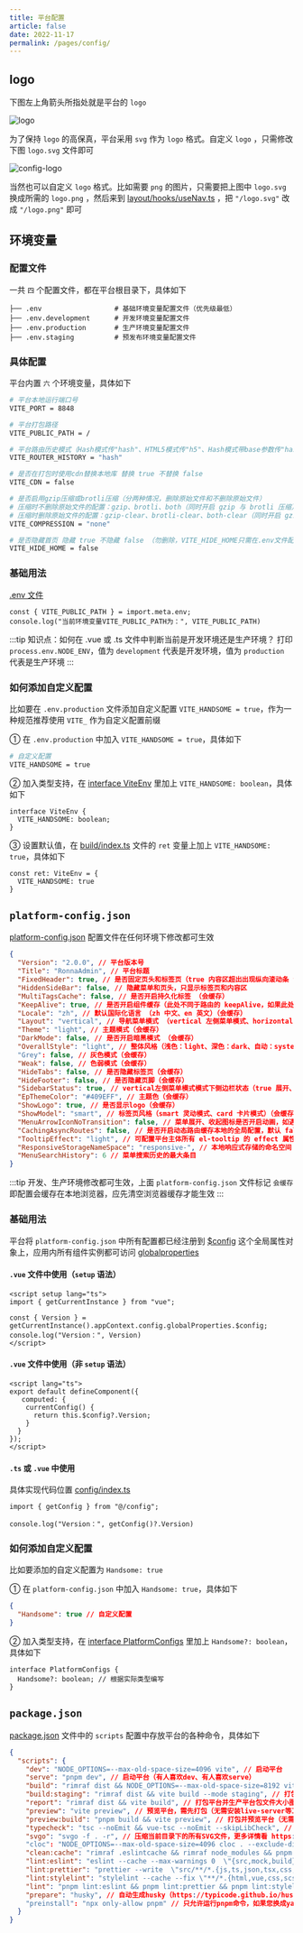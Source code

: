 ```yaml
---
title: 平台配置
article: false
date: 2022-11-17
permalink: /pages/config/
---
```


## logo

下图左上角箭头所指处就是平台的 `logo`

![logo](~@alias/img/guide/logo.png)

为了保持 `logo` 的高保真，平台采用 `svg` 作为 `logo` 格式。自定义 `logo` ，只需修改下图 `logo.svg` 文件即可

![config-logo](~@alias/img/guide/config-logo.jpg)

当然也可以自定义 `logo` 格式。比如需要 `png` 的图片，只需要把上图中 `logo.svg` 换成所需的 `logo.png` ，然后来到 [layout/hooks/useNav.ts](https://github.com/ronnaces/ronna-admin/blob/main/src/layout/hooks/useNav.ts) ，把 `"/logo.svg"` 改成 `"/logo.png"` 即可

## 环境变量

### 配置文件

一共 `四` 个配置文件，都在平台根目录下，具体如下

```
├── .env                  # 基础环境变量配置文件（优先级最低）
├── .env.development      # 开发环境变量配置文件
├── .env.production       # 生产环境变量配置文件
├── .env.staging          # 预发布环境变量配置文件
```

### 具体配置

平台内置 `六` 个环境变量，具体如下

```sh
# 平台本地运行端口号
VITE_PORT = 8848

# 平台打包路径
VITE_PUBLIC_PATH = /

# 平台路由历史模式（Hash模式传"hash"、HTML5模式传"h5"、Hash模式带base参数传"hash,base参数"、HTML5模式带base参数传"h5,base参数"）
VITE_ROUTER_HISTORY = "hash"

# 是否在打包时使用cdn替换本地库 替换 true 不替换 false
VITE_CDN = false

# 是否启用gzip压缩或brotli压缩（分两种情况，删除原始文件和不删除原始文件）
# 压缩时不删除原始文件的配置：gzip、brotli、both（同时开启 gzip 与 brotli 压缩）、none（不开启压缩，默认）
# 压缩时删除原始文件的配置：gzip-clear、brotli-clear、both-clear（同时开启 gzip 与 brotli 压缩）、none（不开启压缩，默认）
VITE_COMPRESSION = "none"

# 是否隐藏首页 隐藏 true 不隐藏 false （勿删除，VITE_HIDE_HOME只需在.env文件配置）
VITE_HIDE_HOME = false
```

### 基础用法

[.env 文件](https://cn.vitejs.dev/guide/env-and-mode.html#env-files) <Badge text="vite文档"/>

```Ts
const { VITE_PUBLIC_PATH } = import.meta.env;
console.log("当前环境变量VITE_PUBLIC_PATH为：", VITE_PUBLIC_PATH)
```

:::tip 知识点：如何在 .vue 或 .ts 文件中判断当前是开发环境还是生产环境？
打印 `process.env.NODE_ENV`，值为 `development` 代表是开发环境，值为 `production` 代表是生产环境
:::

### 如何添加自定义配置

比如要在 `.env.production` 文件添加自定义配置 `VITE_HANDSOME = true`，作为一种规范推荐使用 `VITE_` 作为自定义配置前缀

① 在 `.env.production` 中加入 `VITE_HANDSOME = true`，具体如下

```sh
# 自定义配置
VITE_HANDSOME = true
```

② 加入类型支持，在 [interface ViteEnv](https://github.com/ronnaces/ronna-admin/blob/main/types/global.d.ts) 里加上 `VITE_HANDSOME: boolean`，具体如下

```Ts
interface ViteEnv {
  VITE_HANDSOME: boolean;
}
```

③ 设置默认值，在 [build/index.ts](https://github.com/ronnaces/ronna-admin/blob/main/build/index.ts) 文件的 `ret` 变量上加上 `VITE_HANDSOME: true`，具体如下

```Ts
const ret: ViteEnv = {
  VITE_HANDSOME: true
}
```

## `platform-config.json`

[platform-config.json](https://github.com/ronnaces/ronna-admin/blob/main/public/platform-config.json) 配置文件在任何环境下修改都可生效

```json
{
  "Version": "2.0.0", // 平台版本号
  "Title": "RonnaAdmin", // 平台标题
  "FixedHeader": true, // 是否固定页头和标签页（true 内容区超出出现纵向滚动条 false 页头、标签页、内容区可纵向滚动）
  "HiddenSideBar": false, // 隐藏菜单和页头，只显示标签页和内容区
  "MultiTagsCache": false, // 是否开启持久化标签 （会缓存）
  "KeepAlive": true, // 是否开启组件缓存（此处不同于路由的 keepAlive，如果此处为 true 表示设置路由的 keepAlive 起效，反之设置 false 屏蔽平台整体的 keepAlive，即使路由设置了keepAlive 也不再起作用）
  "Locale": "zh", // 默认国际化语言 （zh 中文、en 英文）（会缓存）
  "Layout": "vertical", // 导航菜单模式 （vertical 左侧菜单模式、horizontal 顶部菜单模式、mix 综合菜单模式）（会缓存）
  "Theme": "light", // 主题模式（会缓存）
  "DarkMode": false, // 是否开启暗黑模式 （会缓存）
  "OverallStyle": "light", // 整体风格（浅色：light、深色：dark、自动：system）（会缓存）更多详情看 https://github.com/ronnaces/ronna-admin/commit/dd783136229da9e291b518df93227111f4216ad0#commitcomment-137027417
  "Grey": false, // 灰色模式（会缓存）
  "Weak": false, // 色弱模式（会缓存）
  "HideTabs": false, // 是否隐藏标签页（会缓存）
  "HideFooter": false, // 是否隐藏页脚（会缓存）
  "SidebarStatus": true, // vertical左侧菜单模式模式下侧边栏状态（true 展开、false 收起）（会缓存）
  "EpThemeColor": "#409EFF", // 主题色（会缓存）
  "ShowLogo": true, // 是否显示logo（会缓存）
  "ShowModel": "smart", // 标签页风格（smart 灵动模式、card 卡片模式）（会缓存）
  "MenuArrowIconNoTransition": false, // 菜单展开、收起图标是否开启动画，如遇菜单展开、收起卡顿设置成 true 即可（默认 false，开启动画）
  "CachingAsyncRoutes": false, // 是否开启动态路由缓存本地的全局配置，默认 false
  "TooltipEffect": "light", // 可配置平台主体所有 el-tooltip 的 effect 属性，默认 light，不会影响业务代码
  "ResponsiveStorageNameSpace": "responsive-", // 本地响应式存储的命名空间
  "MenuSearchHistory": 6 // 菜单搜索历史的最大条目
}
```

:::tip
开发、生产环境修改都可生效，上面 `platform-config.json` 文件标记 `会缓存` 即配置会缓存在本地浏览器，应先清空浏览器缓存才能生效
:::

### 基础用法

平台将 `platform-config.json` 中所有配置都已经注册到 [$config](https://github.com/ronnaces/ronna-admin/blob/main/src/config/index.ts#L31) 这个全局属性对象上，应用内所有组件实例都可访问 [globalproperties](https://cn.vuejs.org/api/application.html#app-config-globalproperties)

#### `.vue` 文件中使用（`setup` 语法）

```Vue
<script setup lang="ts">
import { getCurrentInstance } from "vue";

const { Version } = getCurrentInstance().appContext.config.globalProperties.$config;
console.log("Version：", Version)
</script>
```

#### `.vue` 文件中使用（非 `setup` 语法）

```Vue
<script lang="ts">
export default defineComponent({
   computed: {
    currentConfig() {
      return this.$config?.Version;
    }
  }
});
</script>
```

#### `.ts` 或 `.vue` 中使用

具体实现代码位置 [config/index.ts](https://github.com/ronnaces/ronna-admin/blob/main/src/config/index.ts#L11)

```Ts
import { getConfig } from "@/config";

console.log("Version：", getConfig()?.Version)
```

### 如何添加自定义配置

比如要添加的自定义配置为 `Handsome: true`

① 在 `platform-config.json` 中加入 `Handsome: true`，具体如下

```json
{
  "Handsome": true // 自定义配置
}
```

② 加入类型支持，在 [interface PlatformConfigs](https://github.com/ronnaces/ronna-admin/blob/main/types/global.d.ts#L84) 里加上 `Handsome?: boolean`，具体如下

```Ts
interface PlatformConfigs {
  Handsome?: boolean; // 根据实际类型编写
}
```

## `package.json`

[package.json](https://github.com/ronnaces/ronna-admin/blob/main/package.json#L6-24) 文件中的 `scripts` 配置中存放平台的各种命令，具体如下

```json
{
  "scripts": {
    "dev": "NODE_OPTIONS=--max-old-space-size=4096 vite", // 启动平台
    "serve": "pnpm dev", // 启动平台（有人喜欢dev、有人喜欢serve）
    "build": "rimraf dist && NODE_OPTIONS=--max-old-space-size=8192 vite build", // 打包平台（rimraf 包的作用：以包的形式包装rm -rf命令，用来删除文件和文件夹的，不管文件夹是否为空，都可删除）
    "build:staging": "rimraf dist && vite build --mode staging", // 打包平台（预发布环境）
    "report": "rimraf dist && vite build", // 打包平台并生产平台包文件大小图形化分析
    "preview": "vite preview", // 预览平台，需先打包（无需安装live-server等工具，vite自带预览功能）
    "preview:build": "pnpm build && vite preview", // 打包并预览平台（无需安装live-server等工具，vite自带预览功能）
    "typecheck": "tsc --noEmit && vue-tsc --noEmit --skipLibCheck", // 使用vue-tsc工具对指定的.ts、.tsx、.vue文件进行类型校验
    "svgo": "svgo -f . -r", // 压缩当前目录下的所有SVG文件，更多详情看 https://github.com/ronnaces/ronna-admin/commit/a114dbb4652d6316853d75ff127180fc07d07d2b#commitcomment-136451628
    "cloc": "NODE_OPTIONS=--max-old-space-size=4096 cloc . --exclude-dir=node_modules --exclude-lang=YAML", // 平台文件、语言分析
    "clean:cache": "rimraf .eslintcache && rimraf node_modules && pnpm install", // 删除node_modules、清空eslint缓存并重新安装平台依赖
    "lint:eslint": "eslint --cache --max-warnings 0  \"{src,mock,build}/**/*.{vue,js,ts,tsx}\" --fix", // eslint修复
    "lint:prettier": "prettier --write  \"src/**/*.{js,ts,json,tsx,css,scss,vue,html,md}\"", // prettier格式化
    "lint:stylelint": "stylelint --cache --fix \"**/*.{html,vue,css,scss}\" --cache --cache-location node_modules/.cache/stylelint/", // stylelint格式化修复
    "lint": "pnpm lint:eslint && pnpm lint:prettier && pnpm lint:stylelint", // 平台整体lint格式化并修复
    "prepare": "husky", // 自动生成husky（https://typicode.github.io/husky/#/）
    "preinstall": "npx only-allow pnpm" // 只允许运行pnpm命令，如果您换成yarn、npm需要把这行删除（https://pnpm.io/zh/only-allow-pnpm）
  }
}
```
